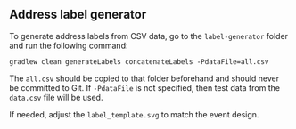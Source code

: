 
## Address label generator

To generate address labels from CSV data, go to the `label-generator` folder and run the following command:

    gradlew clean generateLabels concatenateLabels -PdataFile=all.csv 

The `all.csv` should be copied to that folder beforehand and should never be committed to Git. 
If `-PdataFile` is not specified, then test data from the `data.csv` file will be used.

If needed, adjust the `label_template.svg` to match the event design. 
